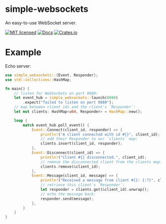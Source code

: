 # simple-websockets

An easy-to-use WebSocket server.

[![MIT licensed](https://img.shields.io/badge/license-MIT-blue.svg)](./LICENSE)
[![Docs](https://docs.rs/simple-websockets/badge.svg)](https://docs.rs/simple-websockets)
[![Crates.io](https://img.shields.io/crates/v/simple-websockets.svg)](https://crates.io/crates/simple-websockets)

# Example

Echo server:

```rust
use simple_websockets::{Event, Responder};
use std::collections::HashMap;

fn main() {
    // listen for WebSockets on port 8080:
    let event_hub = simple_websockets::launch(8080)
        .expect("failed to listen on port 8080");
    // map between client ids and the client's `Responder`:
    let mut clients: HashMap<u64, Responder> = HashMap::new();

    loop {
        match event_hub.poll_event() {
            Event::Connect(client_id, responder) => {
                println!("A client connected with id #{}", client_id);
                // add their Responder to our `clients` map:
                clients.insert(client_id, responder);
            },
            Event::Disconnect(client_id) => {
                println!("Client #{} disconnected.", client_id);
                // remove the disconnected client from the clients map:
                clients.remove(&client_id);
            },
            Event::Message(client_id, message) => {
                println!("Received a message from client #{}: {:?}", client_id, message);
                // retrieve this client's `Responder`:
                let responder = clients.get(&client_id).unwrap();
                // echo the message back:
                responder.send(message);
            },
        }
    }
}
```
